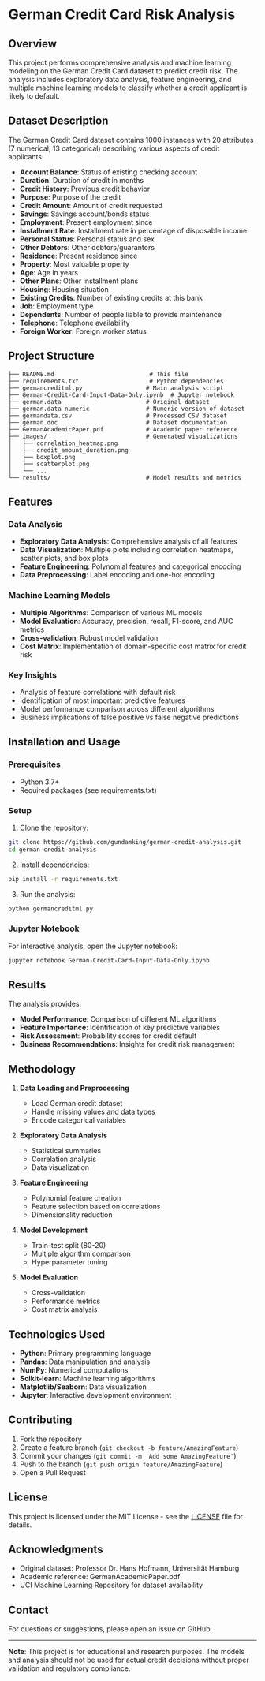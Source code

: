 # German Credit Card Risk Analysis

## Overview

This project performs comprehensive analysis and machine learning modeling on the German Credit Card dataset to predict credit risk. The analysis includes exploratory data analysis, feature engineering, and multiple machine learning models to classify whether a credit applicant is likely to default.

## Dataset Description

The German Credit Card dataset contains 1000 instances with 20 attributes (7 numerical, 13 categorical) describing various aspects of credit applicants:

- **Account Balance**: Status of existing checking account
- **Duration**: Duration of credit in months
- **Credit History**: Previous credit behavior
- **Purpose**: Purpose of the credit
- **Credit Amount**: Amount of credit requested
- **Savings**: Savings account/bonds status
- **Employment**: Present employment since
- **Installment Rate**: Installment rate in percentage of disposable income
- **Personal Status**: Personal status and sex
- **Other Debtors**: Other debtors/guarantors
- **Residence**: Present residence since
- **Property**: Most valuable property
- **Age**: Age in years
- **Other Plans**: Other installment plans
- **Housing**: Housing situation
- **Existing Credits**: Number of existing credits at this bank
- **Job**: Employment type
- **Dependents**: Number of people liable to provide maintenance
- **Telephone**: Telephone availability
- **Foreign Worker**: Foreign worker status

## Project Structure

```
├── README.md                           # This file
├── requirements.txt                    # Python dependencies
├── germancreditml.py                  # Main analysis script
├── German-Credit-Card-Input-Data-Only.ipynb  # Jupyter notebook
├── german.data                        # Original dataset
├── german.data-numeric                # Numeric version of dataset
├── germandata.csv                     # Processed CSV dataset
├── german.doc                         # Dataset documentation
├── GermanAcademicPaper.pdf            # Academic paper reference
├── images/                            # Generated visualizations
│   ├── correlation_heatmap.png
│   ├── credit_amount_duration.png
│   ├── boxplot.png
│   ├── scatterplot.png
│   └── ...
└── results/                           # Model results and metrics
```

## Features

### Data Analysis
- **Exploratory Data Analysis**: Comprehensive analysis of all features
- **Data Visualization**: Multiple plots including correlation heatmaps, scatter plots, and box plots
- **Feature Engineering**: Polynomial features and categorical encoding
- **Data Preprocessing**: Label encoding and one-hot encoding

### Machine Learning Models
- **Multiple Algorithms**: Comparison of various ML models
- **Model Evaluation**: Accuracy, precision, recall, F1-score, and AUC metrics
- **Cross-validation**: Robust model validation
- **Cost Matrix**: Implementation of domain-specific cost matrix for credit risk

### Key Insights
- Analysis of feature correlations with default risk
- Identification of most important predictive features
- Model performance comparison across different algorithms
- Business implications of false positive vs false negative predictions

## Installation and Usage

### Prerequisites
- Python 3.7+
- Required packages (see requirements.txt)

### Setup
1. Clone the repository:
```bash
git clone https://github.com/gundamking/german-credit-analysis.git
cd german-credit-analysis
```

2. Install dependencies:
```bash
pip install -r requirements.txt
```

3. Run the analysis:
```bash
python germancreditml.py
```

### Jupyter Notebook
For interactive analysis, open the Jupyter notebook:
```bash
jupyter notebook German-Credit-Card-Input-Data-Only.ipynb
```

## Results

The analysis provides:
- **Model Performance**: Comparison of different ML algorithms
- **Feature Importance**: Identification of key predictive variables
- **Risk Assessment**: Probability scores for credit default
- **Business Recommendations**: Insights for credit risk management

## Methodology

1. **Data Loading and Preprocessing**
   - Load German credit dataset
   - Handle missing values and data types
   - Encode categorical variables

2. **Exploratory Data Analysis**
   - Statistical summaries
   - Correlation analysis
   - Data visualization

3. **Feature Engineering**
   - Polynomial feature creation
   - Feature selection based on correlations
   - Dimensionality reduction

4. **Model Development**
   - Train-test split (80-20)
   - Multiple algorithm comparison
   - Hyperparameter tuning

5. **Model Evaluation**
   - Cross-validation
   - Performance metrics
   - Cost matrix analysis

## Technologies Used

- **Python**: Primary programming language
- **Pandas**: Data manipulation and analysis
- **NumPy**: Numerical computations
- **Scikit-learn**: Machine learning algorithms
- **Matplotlib/Seaborn**: Data visualization
- **Jupyter**: Interactive development environment

## Contributing

1. Fork the repository
2. Create a feature branch (`git checkout -b feature/AmazingFeature`)
3. Commit your changes (`git commit -m 'Add some AmazingFeature'`)
4. Push to the branch (`git push origin feature/AmazingFeature`)
5. Open a Pull Request

## License

This project is licensed under the MIT License - see the [LICENSE](LICENSE) file for details.

## Acknowledgments

- Original dataset: Professor Dr. Hans Hofmann, Universität Hamburg
- Academic reference: GermanAcademicPaper.pdf
- UCI Machine Learning Repository for dataset availability

## Contact

For questions or suggestions, please open an issue on GitHub.

---

**Note**: This project is for educational and research purposes. The models and analysis should not be used for actual credit decisions without proper validation and regulatory compliance. 